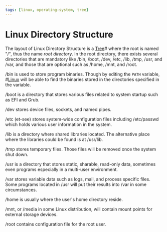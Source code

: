 ```yaml
---
tags: [linux, operating-system, tree]
---
```


# Linux Directory Structure

The layout of Linux Directory Structure is a [Tree](202112101956.md)# where the
root is named "/", thus the name *root directory*. In the root directory, there
exists several directories that are mandatory like /bin, /boot, /dev, /etc,
/lib, /tmp, /usr, and /var, and those that are optional such as /home, /mnt, and
/root.

/bin is used to store program binaries. Though by editing the `PATH` variable,
#[Linux](202204081225.md) will be able to find the binaries stored in the
directories specified in the variable.

/boot is a directory that stores various files related to system startup such as
EFI and Grub.

/dev stores device files, sockets, and named pipes.

/etc (et-see) stores system-wide configuration files including /etc/passwd which
holds various user information in the system.

/lib is a directory where shared libraries located. The alternative place where
the libraries could be found is at /usr/lib.

/tmp stores temporary files. Those files will be removed once the system shut
down.

/usr is a directory that stores static, sharable, read-only data, sometimes even
programs especially in a multi-user environment.

/var stores variable data such as logs, mail, and process specific files. Some
programs located in /usr will put their results into /var in some circumstances.

/home is usually where the user's home directory reside.

/mnt, or /media in some Linux distribution, will contain mount points for
external storage devices.

/root contains configuration file for the root user.
